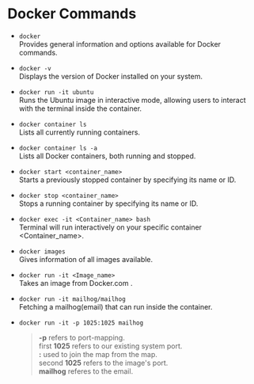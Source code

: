 # Docker Commands

- `docker`  
  Provides general information and options available for Docker commands.

- `docker -v`  
  Displays the version of Docker installed on your system.

- `docker run -it ubuntu`  
  Runs the Ubuntu image in interactive mode, allowing users to interact with the terminal inside the container.

- `docker container ls`  
  Lists all currently running containers.

- `docker container ls -a`  
  Lists all Docker containers, both running and stopped.

- `docker start <container_name>`  
  Starts a previously stopped container by specifying its name or ID.

- `docker stop <container_name>`  
  Stops a running container by specifying its name or ID.

- `docker exec -it <Container_name> bash`  
  Terminal will run interactively on your specific container <Container_name>.

- `docker images`  
  Gives information of all images available.
  
- `docker run -it <Image_name>`  
  Takes an image from Docker.com .
  
- `docker run -it mailhog/mailhog`  
  Fetching a mailhog(email) that can run inside the container.
  
- `docker run -it -p 1025:1025 mailhog`  
  > **-p** refers to port-mapping.  
  > first **1025** refers to our existing system port.  
  > **:** used to join the map from the map.  
  > second **1025** refers to the image's port.  
  > **mailhog** referes to the email.  

